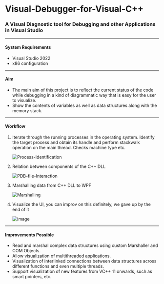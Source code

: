 # Visual-Debugger-for-Visual-C++

### A Visual Diagnostic tool for Debugging and other Applications in Visual Studio

---

#### System Requirements
- Visual Studio 2022
- x86 configuration

---

#### Aim
- The main aim of this project is to reflect the current status of the code while debugging in a kind of diagrammatic way that is easy for the user to visualize.
- Show the contents of variables as well as data structures along with the memory stack.

---

#### Workflow
1. Iterate through the running processes in the operating system. Identify the target process and obtain its handle and perform stackwalk operation on the main thread. Checks machine type etc.
   
   ![Process-Identification](https://github.com/user-attachments/assets/55327250-a4a4-40e4-b657-bd89a3de6a43)
   
2. Relation between components of the C++ DLL
   
   ![PDB-file-Interaction](https://github.com/user-attachments/assets/0bd59dcf-0497-4f77-928a-f38528b1961f)
   
3. Marshalling data from C++ DLL to WPF
   
   ![Marshalling](https://github.com/user-attachments/assets/ba601807-c157-4d19-92a8-05f233619e45)
   
4. Visualize the UI, you can improv on this definitely, we gave up by the end of it
   
   ![image](https://github.com/user-attachments/assets/33b6f4f2-635b-4137-900a-007886bb41d9)

---

#### Improvements Possible
- Read and marshal complex data structures using custom Marshaller and COM Objects.
- Allow visualization of multithreaded applications.
- Visualization of interlinked connections between data structures across different functions and even multiple threads.
- Support visualization of new features from VC++ 11 onwards, such as smart pointers, etc.
